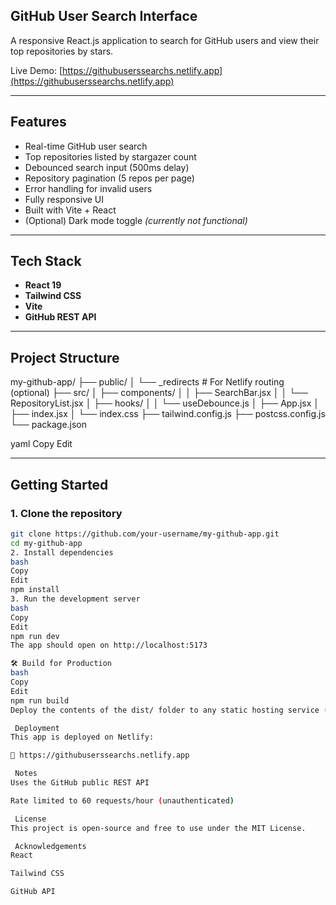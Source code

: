 ## GitHub User Search Interface

A responsive React.js application to search for GitHub users and view their top repositories by stars.

Live Demo: [https://githubuserssearchs.netlify.app](https://githubuserssearchs.netlify.app)

---

## Features

-  Real-time GitHub user search
-  Top repositories listed by stargazer count
-  Debounced search input (500ms delay)
-  Repository pagination (5 repos per page)
-  Error handling for invalid users
-  Fully responsive UI
-  Built with Vite + React
-  (Optional) Dark mode toggle *(currently not functional)*

---

## Tech Stack

- **React 19**
- **Tailwind CSS**
- **Vite**
- **GitHub REST API**

---

## Project Structure

my-github-app/
├── public/
│ └── _redirects # For Netlify routing (optional)
├── src/
│ ├── components/
│ │ ├── SearchBar.jsx
│ │ └── RepositoryList.jsx
│ ├── hooks/
│ │ └── useDebounce.js
│ ├── App.jsx
│ ├── index.jsx
│ └── index.css
├── tailwind.config.js
├── postcss.config.js
└── package.json

yaml
Copy
Edit

---

##  Getting Started

### 1. Clone the repository

```bash
git clone https://github.com/your-username/my-github-app.git
cd my-github-app
2. Install dependencies
bash
Copy
Edit
npm install
3. Run the development server
bash
Copy
Edit
npm run dev
The app should open on http://localhost:5173

🛠 Build for Production
bash
Copy
Edit
npm run build
Deploy the contents of the dist/ folder to any static hosting service (e.g. Netlify, Vercel, GitHub Pages).

 Deployment
This app is deployed on Netlify:

🔗 https://githubuserssearchs.netlify.app

 Notes
Uses the GitHub public REST API

Rate limited to 60 requests/hour (unauthenticated)

 License
This project is open-source and free to use under the MIT License.

 Acknowledgements
React

Tailwind CSS

GitHub API